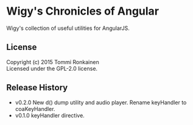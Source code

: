 # Wigy's Chronicles of Angular

Wigy's collection of useful utilities for AngularJS.

## License

Copyright (c) 2015 Tommi Ronkainen  
Licensed under the GPL-2.0 license.

## Release History

* v0.2.0 New d() dump utility and audio player. Rename keyHandler to coaKeyHandler.
* v0.1.0 keyHandler directive.
